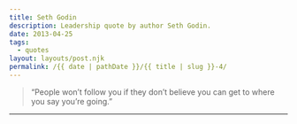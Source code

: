 ```yaml
---
title: Seth Godin
description: Leadership quote by author Seth Godin.
date: 2013-04-25
tags: 
  - quotes
layout: layouts/post.njk
permalink: /{{ date | pathDate }}/{{ title | slug }}-4/
---
```


> “People won’t follow you if they don’t believe you can get to where you say you’re going.”

---
